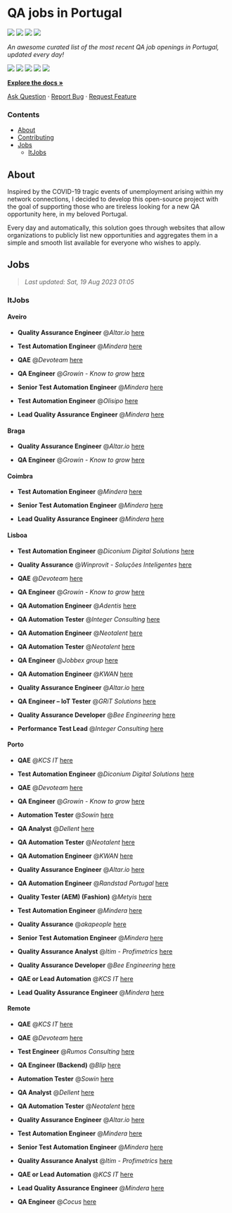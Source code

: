 QA jobs in Portugal
========================

![](https://img.shields.io/static/v1?label=%F0%9F%8C%9F&message=If%20Useful&color=BC4E99)
[![](https://img.shields.io/github/stars/sergiomartins8/qa-jobs-in-portugal)](https://github.com/sergiomartins8/qa-jobs-in-portugal/stargazers)
[![](https://img.shields.io/github/forks/sergiomartins8/qa-jobs-in-portugal)](https://github.com/sergiomartins8/qa-jobs-in-portugal/network/members)
[![](https://img.shields.io/badge/-sergiomartins8-blue?logo=Linkedin&logoColor=white)](https://www.linkedin.com/in/sergiomartins8/)

_An awesome curated list of the most recent QA job openings in Portugal, updated every day!_

[![](https://img.shields.io/github/v/release/sergiomartins8/qa-jobs-in-portugal)](https://github.com/sergiomartins8/qa-jobs-in-portugal/releases)
[![](https://github.com/sergiomartins8/qa-jobs-in-portugal/workflows/release/badge.svg)](https://github.com/sergiomartins8/qa-jobs-in-portugal/actions?query=workflow%3Arelease)
[![](https://img.shields.io/github/issues/sergiomartins8/qa-jobs-in-portugal)](https://github.com/sergiomartins8/qa-jobs-in-portugal/issues)
[![](https://img.shields.io/github/contributors/sergiomartins8/qa-jobs-in-portugal)](https://github.com/sergiomartins8/qa-jobs-in-portugal/graphs/contributors)
[![](https://img.shields.io/github/license/sergiomartins8/qa-jobs-in-portugal)](https://github.com/sergiomartins8/qa-jobs-in-portugal/blob/master/LICENSE)

**[Explore the docs »](https://github.com/sergiomartins8/qa-jobs-in-portugal/blob/master/docs/DOCUMENTATION.md)**

[Ask Question](https://github.com/sergiomartins8/qa-jobs-in-portugal/issues) 
·
[Report Bug](https://github.com/sergiomartins8/qa-jobs-in-portugal/issues)
·
[Request Feature](https://github.com/sergiomartins8/qa-jobs-in-portugal/issues)

### Contents
* [About](#about)
* [Contributing](https://github.com/sergiomartins8/qa-jobs-in-portugal/blob/master/docs/CONTRIBUTING.md)
* [Jobs](#jobs)
  * [ItJobs](#itjobs)

## About
Inspired by the COVID-19 tragic events of unemployment arising within my network connections, I decided to develop this open-source project with the goal of supporting those who are tireless looking for a new QA opportunity here, in my beloved Portugal.

Every day and automatically, this solution goes through websites that allow organizations to publicly list new opportunities and aggregates them in a simple and smooth list available for everyone who wishes to apply.

Jobs
---------

> _Last updated: Sat, 19 Aug 2023 01:05_

### ItJobs

#### Aveiro

- **Quality Assurance Engineer** @_Altar.io_ [here](https://www.itjobs.pt/oferta/467938/quality-assurance-engineer)


- **Test Automation Engineer** @_Mindera_ [here](https://www.itjobs.pt/oferta/466275/test-automation-engineer)


- **QAE** @_Devoteam_ [here](https://www.itjobs.pt/oferta/466987/qae)


- **QA Engineer** @_Growin - Know to grow_ [here](https://www.itjobs.pt/oferta/467880/qa-engineer)


- **Senior Test Automation Engineer** @_Mindera_ [here](https://www.itjobs.pt/oferta/467415/senior-test-automation-engineer)


- **Test Automation Engineer** @_Olisipo_ [here](https://www.itjobs.pt/oferta/466949/test-automation-engineer)


- **Lead Quality Assurance Engineer** @_Mindera_ [here](https://www.itjobs.pt/oferta/467419/lead-quality-assurance-engineer)

#### Braga

- **Quality Assurance Engineer** @_Altar.io_ [here](https://www.itjobs.pt/oferta/467938/quality-assurance-engineer)


- **QA Engineer** @_Growin - Know to grow_ [here](https://www.itjobs.pt/oferta/467880/qa-engineer)

#### Coimbra

- **Test Automation Engineer** @_Mindera_ [here](https://www.itjobs.pt/oferta/466275/test-automation-engineer)


- **Senior Test Automation Engineer** @_Mindera_ [here](https://www.itjobs.pt/oferta/467415/senior-test-automation-engineer)


- **Lead Quality Assurance Engineer** @_Mindera_ [here](https://www.itjobs.pt/oferta/467419/lead-quality-assurance-engineer)

#### Lisboa

- **Test Automation Engineer** @_Diconium Digital Solutions_ [here](https://www.itjobs.pt/oferta/468017/test-automation-engineer)


- **Quality Assurance** @_Winprovit - Soluções Inteligentes_ [here](https://www.itjobs.pt/oferta/465926/quality-assurance)


- **QAE** @_Devoteam_ [here](https://www.itjobs.pt/oferta/466987/qae)


- **QA Engineer** @_Growin - Know to grow_ [here](https://www.itjobs.pt/oferta/467880/qa-engineer)


- **QA Automation Engineer** @_Adentis_ [here](https://www.itjobs.pt/oferta/467851/qa-automation-engineer)


- **QA Automation Tester** @_Integer Consulting_ [here](https://www.itjobs.pt/oferta/466719/qa-automation-tester-lisbon)


- **QA Automation Engineer** @_Neotalent_ [here](https://www.itjobs.pt/oferta/466285/qa-automation-engineer)


- **QA Automation Tester** @_Neotalent_ [here](https://www.itjobs.pt/oferta/467402/qa-automation-tester)


- **QA Engineer** @_Jobbex group_ [here](https://www.itjobs.pt/oferta/467141/qa-engineer)


- **QA Automation Engineer** @_KWAN_ [here](https://www.itjobs.pt/oferta/467229/qa-automation-engineer)


- **Quality Assurance Engineer** @_Altar.io_ [here](https://www.itjobs.pt/oferta/467938/quality-assurance-engineer)


- **QA Engineer – IoT Tester** @_GRiT Solutions_ [here](https://www.itjobs.pt/oferta/467831/qa-engineer-iot-tester)


- **Quality Assurance Developer** @_Bee Engineering_ [here](https://www.itjobs.pt/oferta/467423/quality-assurance-developer)


- **Performance Test Lead** @_Integer Consulting_ [here](https://www.itjobs.pt/oferta/466424/performance-test-lead)

#### Porto

- **QAE** @_KCS IT_ [here](https://www.itjobs.pt/oferta/466522/qae)


- **Test Automation Engineer** @_Diconium Digital Solutions_ [here](https://www.itjobs.pt/oferta/468017/test-automation-engineer)


- **QAE** @_Devoteam_ [here](https://www.itjobs.pt/oferta/466987/qae)


- **QA Engineer** @_Growin - Know to grow_ [here](https://www.itjobs.pt/oferta/467880/qa-engineer)


- **Automation Tester** @_Sowin_ [here](https://www.itjobs.pt/oferta/467564/automation-tester-remote-work-from-eea)


- **QA Analyst** @_Dellent_ [here](https://www.itjobs.pt/oferta/467330/qa-analyst)


- **QA Automation Tester** @_Neotalent_ [here](https://www.itjobs.pt/oferta/467402/qa-automation-tester)


- **QA Automation Engineer** @_KWAN_ [here](https://www.itjobs.pt/oferta/467229/qa-automation-engineer)


- **Quality Assurance Engineer** @_Altar.io_ [here](https://www.itjobs.pt/oferta/467938/quality-assurance-engineer)


- **QA Automation Engineer** @_Randstad Portugal_ [here](https://www.itjobs.pt/oferta/467404/qa-automation-engineer)


- **Quality Tester (AEM) (Fashion)** @_Metyis_ [here](https://www.itjobs.pt/oferta/466090/quality-tester-aem)


- **Test Automation Engineer** @_Mindera_ [here](https://www.itjobs.pt/oferta/466275/test-automation-engineer)


- **Quality Assurance** @_akapeople_ [here](https://www.itjobs.pt/oferta/467058/quality-assurance-m-f)


- **Senior Test Automation Engineer** @_Mindera_ [here](https://www.itjobs.pt/oferta/467415/senior-test-automation-engineer)


- **Quality Assurance Analyst** @_Itim - Profimetrics_ [here](https://www.itjobs.pt/oferta/466009/quality-assurance-analyst)


- **Quality Assurance Developer** @_Bee Engineering_ [here](https://www.itjobs.pt/oferta/467423/quality-assurance-developer)


- **QAE or Lead Automation** @_KCS IT_ [here](https://www.itjobs.pt/oferta/466538/qae-or-lead-automation)


- **Lead Quality Assurance Engineer** @_Mindera_ [here](https://www.itjobs.pt/oferta/467419/lead-quality-assurance-engineer)

#### Remote

- **QAE** @_KCS IT_ [here](https://www.itjobs.pt/oferta/466522/qae)


- **QAE** @_Devoteam_ [here](https://www.itjobs.pt/oferta/466987/qae)


- **Test Engineer** @_Rumos Consulting_ [here](https://www.itjobs.pt/oferta/467791/test-engineer)


- **QA Engineer (Backend)** @_Blip_ [here](https://www.itjobs.pt/oferta/467162/qa-engineer-backend)


- **Automation Tester** @_Sowin_ [here](https://www.itjobs.pt/oferta/467564/automation-tester-remote-work-from-eea)


- **QA Analyst** @_Dellent_ [here](https://www.itjobs.pt/oferta/467330/qa-analyst)


- **QA Automation Tester** @_Neotalent_ [here](https://www.itjobs.pt/oferta/467402/qa-automation-tester)


- **Quality Assurance Engineer** @_Altar.io_ [here](https://www.itjobs.pt/oferta/467938/quality-assurance-engineer)


- **Test Automation Engineer** @_Mindera_ [here](https://www.itjobs.pt/oferta/466275/test-automation-engineer)


- **Senior Test Automation Engineer** @_Mindera_ [here](https://www.itjobs.pt/oferta/467415/senior-test-automation-engineer)


- **Quality Assurance Analyst** @_Itim - Profimetrics_ [here](https://www.itjobs.pt/oferta/466009/quality-assurance-analyst)


- **QAE or Lead Automation** @_KCS IT_ [here](https://www.itjobs.pt/oferta/466538/qae-or-lead-automation)


- **Lead Quality Assurance Engineer** @_Mindera_ [here](https://www.itjobs.pt/oferta/467419/lead-quality-assurance-engineer)


- **QA Engineer** @_Cocus_ [here](https://www.itjobs.pt/oferta/466350/qa-engineer)

